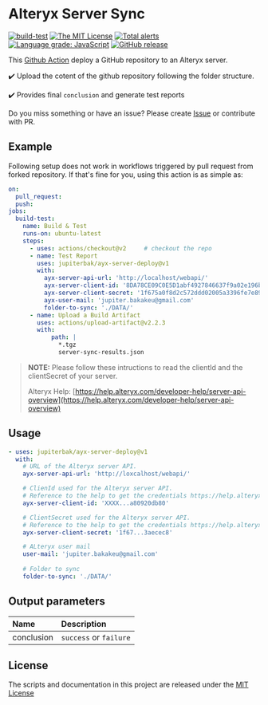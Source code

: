 # Alteryx Server Sync
  
[![build-test](https://github.com/jupiterbak/ayx-server-deploy/actions/workflows/test.yml/badge.svg)](https://github.com/jupiterbak/ayx-server-deploy/actions/workflows/test.yml)  [![The MIT License](https://img.shields.io/github/license/jupiterbak/ayx-node)](./LICENSE) [![Total alerts](https://img.shields.io/lgtm/alerts/g/jupiterbak/ayx-node.svg?logo=lgtm&logoWidth=18)](https://lgtm.com/projects/g/jupiterbak/ayx-node/alerts/)
[![Language grade: JavaScript](https://img.shields.io/lgtm/grade/javascript/g/jupiterbak/ayx-node.svg?logo=lgtm&logoWidth=18)](https://lgtm.com/projects/g/jupiterbak/ayx-node/context:javascript)
[![GitHub release](https://img.shields.io/github/release/jupiterbak/ayx-server-deploy.svg)](https://github.com/jupiterbak/ayx-server-deploy/releases/latest)


This [Github Action](https://github.com/features/actions) deploy a GitHub repository to an Alteryx server.

✔️ Upload the cotent of the github repository following the folder structure.

✔️ Provides final `conclusion` and generate test reports


Do you miss something or have an issue? Please create [Issue](https://github.com/jupiterbak/ayx-server-deploy/issues/new) or contribute with PR.


## Example

Following setup does not work in workflows triggered by pull request from forked repository.
If that's fine for you, using this action is as simple as:

```yaml
on:
  pull_request:
  push:
jobs:
  build-test:
    name: Build & Test
    runs-on: ubuntu-latest
    steps:
      - uses: actions/checkout@v2     # checkout the repo
      - name: Test Report
        uses: jupiterbak/ayx-server-deploy@v1
        with:
          ayx-server-api-url: 'http://localhost/webapi/'
          ayx-server-client-id: '8DA78CE09C0E5D1abf4927846637f9a02e196b8eff52b61f03246ad16ad2c81125ef4a80920db80'
          ayx-server-client-secret: '1f675a0f8d2c572ddd02005a3396fe7e89706fe4a39e0d5f39cf9b6463aecec8'
          ayx-user-mail: 'jupiter.bakakeu@gmail.com'
          folder-to-sync: './DATA/'
      - name: Upload a Build Artifact
        uses: actions/upload-artifact@v2.2.3
        with:
            path: |
              *.tgz
              server-sync-results.json
```

> **NOTE:** Please follow these intructions to read the clientId and the clientSecret of your server.
>
> Alteryx Help:  [https://help.alteryx.com/developer-help/server-api-overview](https://help.alteryx.com/developer-help/server-api-overview)

## Usage

```yaml
- uses: jupiterbak/ayx-server-deploy@v1
  with:
    # URL of the Alteryx server API.
    ayx-server-api-url: 'http://loxcalhost/webapi/'

    # ClienId used for the Alteryx server API.
    # Reference to the help to get the credentials https://help.alteryx.com/developer-help/server-api-overview
    ayx-server-client-id: 'XXXX...a80920db80'

    # ClientSecret used for the Alteryx server API.
    # Reference to the help to get the credentials https://help.alteryx.com/developer-help/server-api-overview
    ayx-server-client-secret: '1f67...3aecec8'

    # ALteryx user mail
    user-mail: 'jupiter.bakakeu@gmail.com'
    
    # Folder to sync
    folder-to-sync: './DATA/'
```

## Output parameters
| Name       | Description              |
| :--        | :--                      |
| conclusion | `success` or `failure`   |


## License

The scripts and documentation in this project are released under the [MIT License](https://github.com/dorny/test-reporter/blob/main/LICENSE)